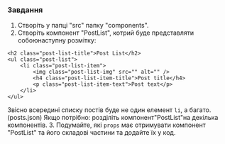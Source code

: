 ### Завдання

1. Створіть у папці "src" папку "components".
2. Створіть компонент "PostList", котрий буде представляти собоюнаступну розмітку:

```
<h2 class="post-list-title">Post List</h2>
<ul class="post-list">
    <li class="post-list-item">
        <img class="post-list-img" src="" alt="" />
        <h4 class="post-list-item-title">Post title</h4>
        <p class="post-list-item-text">Post text</p>
    </li>
</ul>
```

Звісно всередині списку постів буде не один елемент `li`, а багато.(posts.json)
Якщо потрібно: розділіть компонент"PostList"на декілька компонентів. 3. Подумайте, які `props` має отримувати компонент "PostList" та його складові частини та додайте їх у код.

